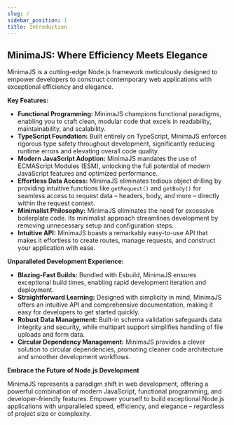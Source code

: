 ```yaml
---
slug: /
sidebar_position: 1
title: Introduction
---
```


## MinimaJS: Where Efficiency Meets Elegance

MinimaJS is a cutting-edge Node.js framework meticulously designed to empower developers to construct contemporary web applications with exceptional efficiency and elegance.

**Key Features:**

- **Functional Programming:** MinimaJS champions functional paradigms, enabling you to craft clean, modular code that excels in readability, maintainability, and scalability.
- **TypeScript Foundation:** Built entirely on TypeScript, MinimaJS enforces rigorous type safety throughout development, significantly reducing runtime errors and elevating overall code quality.
- **Modern JavaScript Adoption:** MinimaJS mandates the use of ECMAScript Modules (ESM), unlocking the full potential of modern JavaScript features and optimized performance.
- **Effortless Data Access:** MinimaJS eliminates tedious object drilling by providing intuitive functions like `getRequest()` and `getBody()` for seamless access to request data – headers, body, and more – directly within the request context.
- **Minimalist Philosophy:** MinimaJS eliminates the need for excessive boilerplate code. Its minimalist approach streamlines development by removing unnecessary setup and configuration steps.
- **Intuitive API:** MinimaJS boasts a remarkably easy-to-use API that makes it effortless to create routes, manage requests, and construct your application with ease.

**Unparalleled Development Experience:**

- **Blazing-Fast Builds:** Bundled with Esbuild, MinimaJS ensures exceptional build times, enabling rapid development iteration and deployment.
- **Straightforward Learning:** Designed with simplicity in mind, MinimaJS offers an intuitive API and comprehensive documentation, making it easy for developers to get started quickly.
- **Robust Data Management:** Built-in schema validation safeguards data integrity and security, while multipart support simplifies handling of file uploads and form data.
- **Circular Dependency Management:** MinimaJS provides a clever solution to circular dependencies, promoting cleaner code architecture and smoother development workflows.

**Embrace the Future of Node.js Development**

MinimaJS represents a paradigm shift in web development, offering a powerful combination of modern JavaScript, functional programming, and developer-friendly features. Empower yourself to build exceptional Node.js applications with unparalleled speed, efficiency, and elegance – regardless of project size or complexity.

